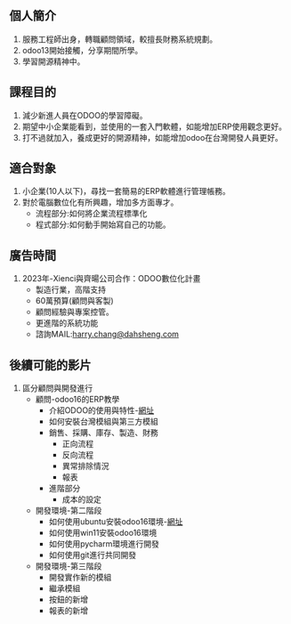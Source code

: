 ## 個人簡介
1. 服務工程師出身，轉職顧問領域，較擅長財務系統規劃。
2. odoo13開始接觸，分享期間所學。
3. 學習開源精神中。

## 課程目的
1. 減少新進人員在ODOO的學習障礙。
2. 期望中小企業能看到，並使用的一套入門軟體，如能增加ERP使用觀念更好。
3. 打不過就加入，養成更好的開源精神，如能增加odoo在台灣開發人員更好。

## 適合對象
1. 小企業(10人以下)，尋找一套簡易的ERP軟體進行管理帳務。
2. 對於電腦數位化有所興趣，增加多方面專才。
   + 流程部分:如何將企業流程標準化
   + 程式部分:如何動手開始寫自己的功能。

## 廣告時間
1. 2023年-Xienci與齊暘公司合作：ODOO數位化計畫
   + 製造行業，高階支持
   + 60萬預算(顧問與客製)
   + 顧問經驗與專案控管。
   + 更進階的系統功能
   + 諮詢MAIL:harry.chang@dahsheng.com

## 後續可能的影片
1. 區分顧問與開發進行
   + 顧問-odoo16的ERP教學
     + 介紹ODOO的使用與特性-[網址](https://github.com/ksharry/odoo-repository/blob/main/100.ODOO%E4%BB%8B%E7%B4%B9.md)
     + 如何安裝台灣模組與第三方模組
     + 銷售、採購、庫存、製造、財務
       + 正向流程
       + 反向流程
       + 異常排除情況
       + 報表
     + 進階部分
       + 成本的設定
   + 開發環境-第二階段
     + 如何使用ubuntu安裝odoo16環境-[網址](https://github.com/ksharry/odoo-repository/blob/main/200.%20odoo16%E5%AE%89%E8%A3%9D(ubuntu%2020.04).md)
     + 如何使用win11安裝odoo16環境
     + 如何使用pycharm環境進行開發
     + 如何使用git進行共同開發
   + 開發環境-第三階段
     + 開發實作新的模組
     + 繼承模組
     + 按鈕的新增
     + 報表的新增
